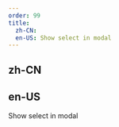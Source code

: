 ```yaml
---
order: 99
title:
  zh-CN: 
  en-US: Show select in modal
---
```


## zh-CN



## en-US

Show select in modal

```jsx

```
